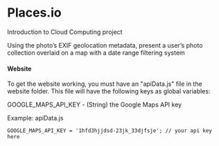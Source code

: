 # Places.io
Introduction to Cloud Computing project


Using the photo’s EXIF geolocation metadata, present a user’s photo collection overlaid on a map with a date range filtering system

#### Website
To get the website working, you must have an "apiData.js" file in the website folder. This file will have the following keys as global variables:

GOOGLE_MAPS_API_KEY - (String) the Google Maps API key

Example: apiData.js
```
GOOGLE_MAPS_API_KEY = '1hfd3hjjdsd-23jk_33djfsje'; // your api key here
```